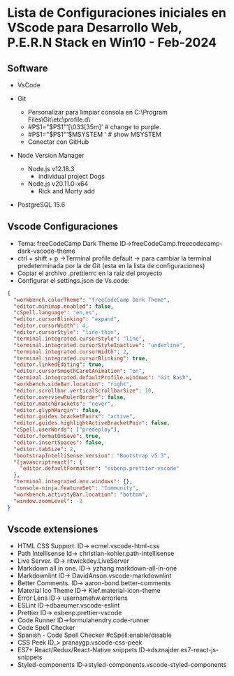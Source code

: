 # Lista de Configuraciones iniciales en VScode para Desarrollo Web, P.E.R.N Stack en Win10 - Feb-2024

## Software

* VsCode
* Git
  
  * Personalizar para limpiar consola en C:\Program Files\Git\etc\profile.d\
  * #PS1="$PS1"'\[\033[35m\]' # change to purple.
  * #PS1="$PS1"'$MSYSTEM '    # show MSYSTEM
  * Conectar con GitHub

* Node Version Manager
  * Node.js v12.18.3
    * individual project Dogs
  * Node.js v20.11.0-x64
    * Rick and Morty add
* PostgreSQL 15.6

## Vscode Configuraciones

* Tema: freeCodeCamp Dark Theme   ID->freeCodeCamp.freecodecamp-dark-vscode-theme
* ctrl + shift + p ->Terminal profile default -> para cambiar la terminal predeterminada por la de Git (esta en la lista de configuraciones)
* Copiar el archivo .prettierrc en la raíz del proyecto
* Configurar el settings.json de Vs.code:

```json
{
  "workbench.colorTheme": "freeCodeCamp Dark Theme",
  "editor.minimap.enabled": false,
  "cSpell.language": "en,es",
  "editor.cursorBlinking": "expand",
  "editor.cursorWidth": 4,
  "editor.cursorStyle": "line-thin",
  "terminal.integrated.cursorStyle": "line",
  "terminal.integrated.cursorStyleInactive": "underline",
  "terminal.integrated.cursorWidth": 2,
  "terminal.integrated.cursorBlinking": true,
  "editor.linkedEditing": true,
  "editor.cursorSmoothCaretAnimation": "on",
  "terminal.integrated.defaultProfile.windows": "Git Bash",
  "workbench.sideBar.location": "right",
  "editor.scrollbar.verticalScrollbarSize": 10,
  "editor.overviewRulerBorder": false,
  "editor.matchBrackets": "never",
  "editor.glyphMargin": false,
  "editor.guides.bracketPairs": "active",
  "editor.guides.highlightActiveBracketPair": false,
  "cSpell.userWords": ["predeploy"],
  "editor.formatOnSave": true,
  "editor.insertSpaces": false,
  "editor.tabSize": 2,
  "bootstrapIntelliSense.version": "Bootstrap v5.3",
  "[javascriptreact]": {
    "editor.defaultFormatter": "esbenp.prettier-vscode"
  },
  "terminal.integrated.env.windows": {},
  "console-ninja.featureSet": "Community",
  "workbench.activityBar.location": "bottom",
  "window.zoomLevel": -2
}
```

## Vscode extensiones

* HTML CSS Support.     ID-> ecmel.vscode-html-css
* Path Intellisense     Id-> christian-kohler.path-intellisense
* Live Server.          ID-> ritwickdey.LiveServer
* Markdown all in one.  ID-> yzhang.markdown-all-in-one
* Markdownlint          ID-> DavidAnson.vscode-markdownlint
* Better Comments.      ID-> aaron-bond.better-comments
* Material Ico Theme    ID-> Kief.material-icon-theme
* Error Lens            ID-> usernamehw.errorlens
* ESLint                ID->dbaeumer.vscode-eslint
* Prettier              ID-> esbenp.prettier-vscode
* Code Runner           ID->formulahendry.code-runner
* Code Spell Checker
* Spanish - Code Spell Checker    #cSpell:enable/disable
* CSS Peek              ID_> pranaygp.vscode-css-peek
* ES7+ React/Redux/React-Native snippets            ID->dsznajder.es7-react-js-snippets
* Styled-components     ID->styled-components.vscode-styled-components
